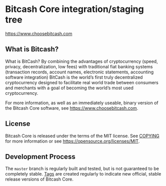 Bitcash Core integration/staging tree
=====================================

https://www.choosebitcash.com

What is Bitcash?
----------------

What is BitCash?
By combining the advantages of cryptocurrency (speed, privacy, decentralization, low fees) 
with traditional fiat banking systems (transaction records, account names, electronic statements, 
accounting software integration) BitCash is the world’s first truly decentralized cryptocurrency 
designed to facilitate real world trade between consumers and merchants with a goal of becoming 
the world’s most used cryptocurrency.

For more information, as well as an immediately useable, binary version of
the Bitcash Core software, see https://www.choosebitcash.com.

License
-------

Bitcash Core is released under the terms of the MIT license. See [COPYING](COPYING) for more
information or see https://opensource.org/licenses/MIT.

Development Process
-------------------

The `master` branch is regularly built and tested, but is not guaranteed to be
completely stable. [Tags](https://github.com/WillyTheCat/BitCash) are created
regularly to indicate new official, stable release versions of Bitcash Core.


